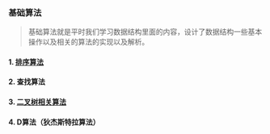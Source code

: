 ### 基础算法

> 基础算法就是平时我们学习数据结构里面的内容，设计了数据结构一些基本操作以及相关的算法的实现以及解析。

#### 1. [排序算法](base-algorithm/sort-algorithm.md)

#### 2. 查找算法

#### 3. [二叉树相关算法](base-algorithm/bitree-algorithm.md)

#### 4. D算法（狄杰斯特拉算法）




